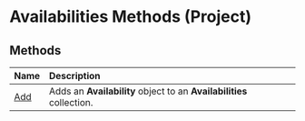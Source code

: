 
# Availabilities Methods (Project)

## Methods



|**Name**|**Description**|
|:-----|:-----|
|[Add](4506674e-947b-905b-93bd-73a58281d676.md)|Adds an  **Availability** object to an **Availabilities** collection.|
